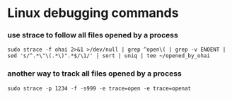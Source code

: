 # Linux debugging commands

### use strace to follow all files opened by a process

```shell
sudo strace -f ohai 2>&1 >/dev/null | grep ^open\( | grep -v ENOENT | sed 's/^.*\"\(.*\)".*$/\1/' | sort | uniq | tee ~/opened_by_ohai
```

### another way to track all files opened by a process

```shell
sudo strace -p 1234 -f -s999 -e trace=open -e trace=openat
```
